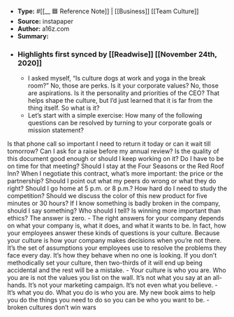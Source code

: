 - **Type:** #[[__ 🟦  Reference Note]] | [[Business]] [[Team Culture]]
- **Source:**  instapaper
- **Author:** a16z.com
- **Summary:**
- ### Highlights first synced by [[Readwise]] [[November 24th, 2020]]
    - I asked myself, “Is culture dogs at work and yoga in the break room?” No, those are perks. Is it your corporate values? No, those are aspirations. Is it the personality and priorities of the CEO? That helps shape the culture, but I’d just learned that it is far from the thing itself. So what is it? 
    - Let’s start with a simple exercise: How many of the following questions can be resolved by turning to your corporate goals or mission statement?

Is that phone call so important I need to return it today or can it wait till tomorrow?
Can I ask for a raise before my annual review?
Is the quality of this document good enough or should I keep working on it?
Do I have to be on time for that meeting?
Should I stay at the Four Seasons or the Red Roof Inn?
When I negotiate this contract, what’s more important: the price or the partnership?
Should I point out what my peers do wrong or what they do right?
Should I go home at 5 p.m. or 8 p.m.?
How hard do I need to study the competition?
Should we discuss the color of this new product for five minutes or 30 hours?
If I know something is badly broken in the company, should I say something? Who should I tell?
Is winning more important than ethics?
The answer is zero. 
    - The right answers for your company depends on what your company is, what it does, and what it wants to be. In fact, how your employees answer these kinds of questions is your culture. Because your culture is how your company makes decisions when you’re not there. It’s the set of assumptions your employees use to resolve the problems they face every day. It’s how they behave when no one is looking. If you don’t methodically set your culture, then two-thirds of it will end up being accidental and the rest will be a mistake. 
    - Your culture is who you are. Who you are is not the values you list on the wall. It’s not what you say at an all-hands. It’s not your marketing campaign. It’s not even what you believe. 
    - It’s what you do. What you do is who you are. My new book aims to help you do the things you need to do so you can be who you want to be. 
    - broken cultures don’t win wars 
